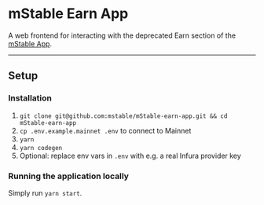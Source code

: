 # mStable Earn App

A web frontend for interacting with the deprecated Earn section of the [mStable App](https://github.com/mstable/mStable-app).

---

## Setup

### Installation

1. `git clone git@github.com:mstable/mStable-earn-app.git && cd mStable-earn-app`
2. `cp .env.example.mainnet .env` to connect to Mainnet
3. `yarn`
5. `yarn codegen`
6. Optional: replace env vars in `.env` with e.g. a real Infura provider key

### Running the application locally

Simply run `yarn start`.

